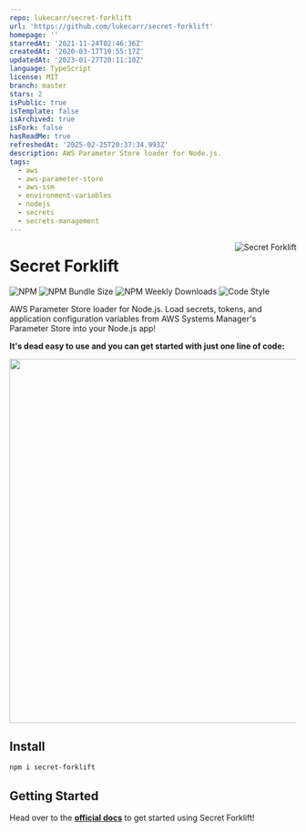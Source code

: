 ```yaml
---
repo: lukecarr/secret-forklift
url: 'https://github.com/lukecarr/secret-forklift'
homepage: ''
starredAt: '2021-11-24T02:46:36Z'
createdAt: '2020-03-17T10:55:17Z'
updatedAt: '2023-01-27T20:11:10Z'
language: TypeScript
license: MIT
branch: master
stars: 2
isPublic: true
isTemplate: false
isArchived: true
isFork: false
hasReadMe: true
refreshedAt: '2025-02-25T20:37:34.993Z'
description: AWS Parameter Store loader for Node.js.
tags:
  - aws
  - aws-parameter-store
  - aws-ssm
  - environment-variables
  - nodejs
  - secrets
  - secrets-management
---
```


<img src="https://i.imgur.com/jfrPJpQ.png?1" alt="Secret Forklift" align="right" />

# Secret Forklift

![NPM](https://img.shields.io/npm/v/secret-forklift)
![NPM Bundle Size](https://img.shields.io/bundlephobia/min/secret-forklift)
![NPM Weekly Downloads](https://img.shields.io/npm/dw/secret-forklift)
![Code Style](https://img.shields.io/badge/code%20style-airbnb-blueviolet)

AWS Parameter Store loader for Node.js. Load secrets, tokens, and application configuration variables from AWS Systems Manager's Parameter Store into your Node.js app!

**It's dead easy to use and you can get started with just one line of code:**

<img src="https://i.imgur.com/3AI2OSr.png" width="640" />

## Install

```bash
npm i secret-forklift
```

## Getting Started

Head over to the **[official docs](https://docs.oss.omniointeractive.com/docs/secret-forklift/introduction)** to get started using Secret Forklift!
